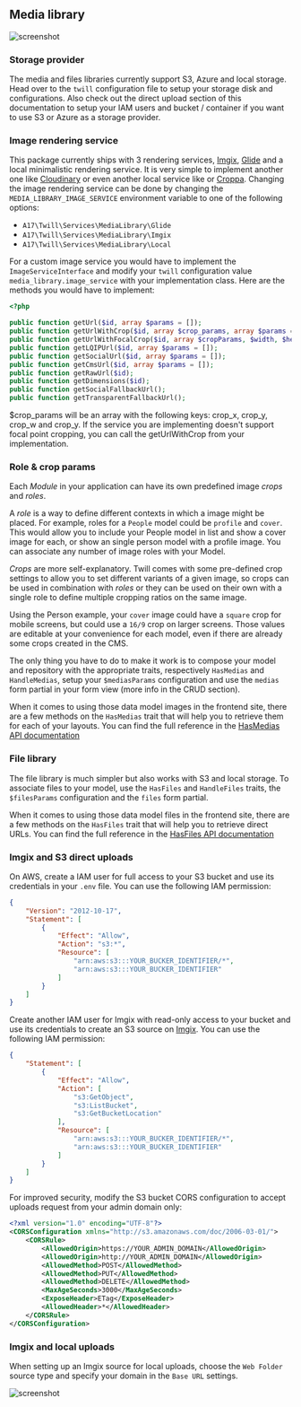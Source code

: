 ## Media library
![screenshot](/docs/_media/medialibrary.png)

### Storage provider
The media and files libraries currently support S3, Azure and local storage. Head over to the `twill` configuration file to setup your storage disk and configurations. Also check out the direct upload section of this documentation to setup your IAM users and bucket / container if you want to use S3 or Azure as a storage provider.

### Image rendering service
This package currently ships with 3 rendering services, [Imgix](https://www.imgix.com/), [Glide](http://glide.thephpleague.com/) and a local minimalistic rendering service. It is very simple to implement another one like [Cloudinary](http://cloudinary.com/) or even another local service like or [Croppa](https://github.com/BKWLD/croppa).
Changing the image rendering service can be done by changing the `MEDIA_LIBRARY_IMAGE_SERVICE` environment variable to one of the following options:
- `A17\Twill\Services\MediaLibrary\Glide`
- `A17\Twill\Services\MediaLibrary\Imgix`
- `A17\Twill\Services\MediaLibrary\Local`

For a custom image service you would have to implement the `ImageServiceInterface` and modify your `twill` configuration value `media_library.image_service` with your implementation class.
Here are the methods you would have to implement:

```php
<?php

public function getUrl($id, array $params = []);
public function getUrlWithCrop($id, array $crop_params, array $params = []);
public function getUrlWithFocalCrop($id, array $cropParams, $width, $height, array $params = []);
public function getLQIPUrl($id, array $params = []);
public function getSocialUrl($id, array $params = []);
public function getCmsUrl($id, array $params = []);
public function getRawUrl($id);
public function getDimensions($id);
public function getSocialFallbackUrl();
public function getTransparentFallbackUrl();
```

$crop_params will be an array with the following keys: crop_x, crop_y, crop_w and crop_y. If the service you are implementing doesn't support focal point cropping, you can call the getUrlWithCrop from your implementation.

### Role & crop params
Each _Module_ in your application can have its own predefined image *crops* and *roles*.

A _role_ is a way to define different contexts in which a image might be placed. For example, roles for a `People` model could be `profile` and `cover`. This would allow you to include your People model in list and show a cover image for each, or show an single person model with a profile image. You can associate any number of image roles with your Model.

_Crops_ are more self-explanatory. Twill comes with some pre-defined crop settings to allow you to set different variants of a given image, so crops can be used in combination with _roles_ or they can be used on their own with a single role to define multiple cropping ratios on the same image.

Using the Person example, your `cover` image could have a `square` crop for mobile screens, but could use a `16/9` crop on larger screens. Those values are editable at your convenience for each model, even if there are already some crops created in the CMS.

The only thing you have to do to make it work is to compose your model and repository with the appropriate traits, respectively `HasMedias` and `HandleMedias`, setup your `$mediasParams` configuration and use the `medias` form partial in your form view (more info in the CRUD section).

When it comes to using those data model images in the frontend site, there are a few methods on the `HasMedias` trait that will help you to retrieve them for each of your layouts. You can find the full
reference in the [HasMedias API documentation](https://twill.io/docs/api/2.x/A17/Twill/Models/Behaviors/HasMedias.html)


### File library
The file library is much simpler but also works with S3 and local storage. To associate files to your model, use the `HasFiles` and `HandleFiles` traits, the `$filesParams` configuration and the `files` form partial.

When it comes to using those data model files in the frontend site, there are a few methods on the `HasFiles` trait that will help you to retrieve direct URLs. You can find the full
reference in the [HasFiles API documentation](https://twill.io/docs/api/2.x/A17/Twill/Models/Behaviors/HasFiles.html)


### Imgix and S3 direct uploads

On AWS, create a IAM user for full access to your S3 bucket and use its credentials in your `.env` file. You can use the following IAM permission:

```json
{
    "Version": "2012-10-17",
    "Statement": [
        {
            "Effect": "Allow",
            "Action": "s3:*",
            "Resource": [
                "arn:aws:s3:::YOUR_BUCKER_IDENTIFIER/*",
                "arn:aws:s3:::YOUR_BUCKER_IDENTIFIER"
            ]
        }
    ]
}
```

Create another IAM user for Imgix with read-only access to your bucket and use its credentials to create an S3 source on [Imgix](https://imgix.com). You can use the following IAM permission:

```json
{
    "Statement": [
        {
            "Effect": "Allow",
            "Action": [
                "s3:GetObject",
                "s3:ListBucket",
                "s3:GetBucketLocation"
            ],
            "Resource": [
                "arn:aws:s3:::YOUR_BUCKER_IDENTIFIER/*",
                "arn:aws:s3:::YOUR_BUCKER_IDENTIFIER"
            ]
        }
    ]
}
```

For improved security, modify the S3 bucket CORS configuration to accept uploads request from your admin domain only:

```xml
<?xml version="1.0" encoding="UTF-8"?>
<CORSConfiguration xmlns="http://s3.amazonaws.com/doc/2006-03-01/">
    <CORSRule>
        <AllowedOrigin>https://YOUR_ADMIN_DOMAIN</AllowedOrigin>
        <AllowedOrigin>http://YOUR_ADMIN_DOMAIN</AllowedOrigin>
        <AllowedMethod>POST</AllowedMethod>
        <AllowedMethod>PUT</AllowedMethod>
        <AllowedMethod>DELETE</AllowedMethod>
        <MaxAgeSeconds>3000</MaxAgeSeconds>
        <ExposeHeader>ETag</ExposeHeader>
        <AllowedHeader>*</AllowedHeader>
    </CORSRule>
</CORSConfiguration>
```

### Imgix and local uploads

When setting up an Imgix source for local uploads, choose the `Web Folder` source type and specify your domain in the `Base URL` settings.

![screenshot](/docs/_media/imgix_source.png)
